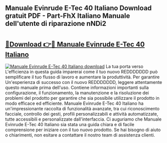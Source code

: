 ## Manuale Evinrude E-Tec 40 Italiano Download gratuit PDF - Part-FhX Italiano Manuale dell'utente di riparazione nNDi2

# <h2><a href="http://dfbejjy.blite.top/?on=Manuale+Evinrude+E-Tec+40+Italiano">🔗Download 👉🔴 Manuale Evinrude E-Tec 40 Italiano</a></h2>

[![Manuale Evinrude E-Tec 40 Italiano download](https://i.imgur.com/lujVjoI.png)](http://dfbejjy.blite.top/?on=Manuale+Evinrude+E-Tec+40+Italiano)
La tua porta verso L'efficienza in questa guida imparerai come il tuo nuovo REDDDDDDD può semplificare il tuo flusso di lavoro e aumentare la produttività. Per garantire Un'esperienza di successo con il nuovo REDDDDDDD, leggere attentamente questo manuale prima dell'uso. Contiene informazioni importanti sulla configurazione, il funzionamento, la manutenzione e la risoluzione dei problemi del prodotto per garantire che sia possibile utilizzare il prodotto in modo efficace ed efficiente. Manuale Evinrude E-Tec 40 Italiano ha un'impressionante raccolta di funzionalità avanzate, tra cui riconoscimento facciale, controllo dei gesti, profili personalizzabili e attività automatizzate, tutte accessibili e personalizzate dall'interfaccia. Ci auguriamo che Manuale Evinrude E-Tec 40 Italiano sia stata una guida chiara e di facile comprensione per iniziare con il tuo nuovo prodotto. Se hai bisogno di aiuto o chiarimenti, non esitare a contattare il nostro team di assistenza clienti.
